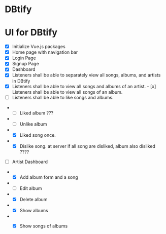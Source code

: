 # DBtify

# UI for DBtify

- [x] Initialize Vue.js packages
- [x] Home page with navigation bar
- [x] Login Page
- [x] Signup Page
- [x] Dashboard
- [x] Listeners shall be able to separately view all songs, albums, and artists in DBtify
- [x] Listeners shall be able to view all songs and albums of an artist.
- [x] Listeners shall be able to view all songs of an album.
- [ ] Listeners shall be able to like songs and albums.
 * -[ ] Liked album ???
 * -[ ] Unlike album
 * -[x] Liked song once.
 * -[x] Dislike song. at server if all song are disliked, album also disliked ????
 - [ ] Artist Dashboard
  * -[x] Add album form and a song
  * -[ ] Edit album
  * -[x] Delete album
  * -[x] Show albums
  * -[x] Show songs of albums

